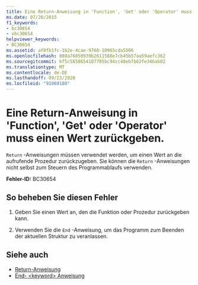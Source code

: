 ```yaml
---
title: Eine Return-Anweisung in 'Function', 'Get' oder 'Operator' muss einen Wert zurückgeben.
ms.date: 07/20/2015
f1_keywords:
- bc30654
- vbc30654
helpviewer_keywords:
- BC30654
ms.assetid: af0fb1fc-1b2e-4cae-9768-10965cda5506
ms.openlocfilehash: 080a76850939b2611588e7cb45b57aa59aefc362
ms.sourcegitcommit: bf5c5850654187705bc94cc40ebfb62fe346ab02
ms.translationtype: MT
ms.contentlocale: de-DE
ms.lasthandoff: 09/23/2020
ms.locfileid: "91069180"
---
```

# <a name="return-statement-in-a-function-get-or-operator-must-return-a-value"></a>Eine Return-Anweisung in 'Function', 'Get' oder 'Operator' muss einen Wert zurückgeben.

`Return` -Anweisungen müssen verwendet werden, um einen Wert an die aufrufende Prozedur zurückzugeben. Sie können die `Return` -Anweisungen nicht selbst zum Steuern des Programmablaufs verwenden.  
  
 **Fehler-ID:** BC30654  
  
## <a name="to-correct-this-error"></a>So beheben Sie diesen Fehler  
  
1. Geben Sie einen Wert an, den die Funktion oder Prozedur zurückgeben kann.  
  
2. Verwenden Sie die `End` -Anweisung, um das Programm zum Beenden der aktuellen Struktur zu veranlassen.  
  
## <a name="see-also"></a>Siehe auch

- [Return-Anweisung](../language-reference/statements/return-statement.md)
- [End- \<keyword> Anweisung](../language-reference/statements/end-keyword-statement.md)
